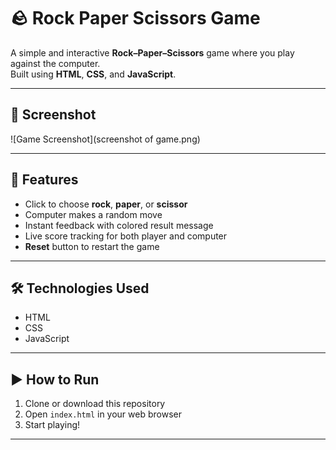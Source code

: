 # 🪨 Rock Paper Scissors Game

A simple and interactive **Rock–Paper–Scissors** game where you play against the computer.  
Built using **HTML**, **CSS**, and **JavaScript**.

---

## 📸 Screenshot

![Game Screenshot](screenshot of game.png)

---

## 🚀 Features

- Click to choose **rock**, **paper**, or **scissor**
- Computer makes a random move
- Instant feedback with colored result message
- Live score tracking for both player and computer
- **Reset** button to restart the game

---

## 🛠 Technologies Used

- HTML
- CSS
- JavaScript

---

## ▶️ How to Run

1. Clone or download this repository
2. Open `index.html` in your web browser
3. Start playing!

---

 

